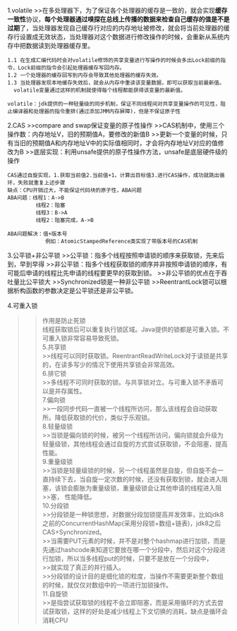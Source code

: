 1.volatile 
    >>在多处理器下，为了保证各个处理器的缓存是一致的，就会实现**缓存一致性**协议，**每个处理器通过嗅探在总线上传播的数据来检查自己缓存的值是不是过期**了，当处理器发现自己缓存行对应的内存地址被修改，就会将当前处理器的缓存行设置成无效状态，当处理器对这个数据进行修改操作的时候，会重新从系统内存中把数据读到处理器缓存里。
    
    1.1 在生成汇编代码时会对volatile修饰的共享变量进行写操作的时候会多出Lock前缀的指令，Lock前缀的指令会引起处理器缓存写回内存。
    1.2 一个处理器的缓存回写到内存会导致其他处理器的缓存失效。
    1.3 当处理器发现本地缓存失效后，就会从内存中重读该变量数据，即可以获取当前最新值。
      volatile变量通过这样的机制就使得每个线程都能获得该变量的最新值。
      
    volatile：jdk提供的一种轻量级的同步机制，保证不同线程间对共享变量操作的可见性，阻止编译器和处理器的指令重排(通过添加JMM内存屏障)，但是不保证原子性
      
 2.CAS
    >>compare and swap保证变量的原子性操作
    >>CAS机制中，使用三个操作数：内存地址V，旧的预期值A，要修改的新值B
    >>更新一个变量的时候，只有当旧的预期值A和内存地址V中的实际值相同时，才会将内存地址V对应的值修改为B
    >>底层实现：利用unsafe提供的原子性操作方法，unsafe是底层硬件级的操作
    
    CAS通过自旋实现，1.获取当前值2.当前值+1，计算出目标值3.进行CAS操作，成功就跳出循环，失败就重复上述步骤
    缺点：CPU开销过大，不能保证代码块的原子性，ABA问题
    ABA问题：线程1：A->B
             线程2：阻塞
             线程3：B->A
             线程2：阻塞完成，A->B
             
    ABA问题解决：值+版本号
                例如：AtomicStampedReference类实现了带版本号的CAS机制

3.公平锁+非公平锁
    >>公平锁：指多个线程按照申请锁的顺序来获取锁，先来后到，早到早得
    >>非公平锁：指多个线程获取锁的顺序并非按照申请锁的顺序，有可能后申请的线程比先申请的线程要更早的获取到锁。
    >>非公平锁的优点在于吞吐量比公平锁大
    >>Synchronized锁是一种非公平锁
    >>ReentrantLock锁可以根据析构函数的参数决定是公平锁还是非公平锁。
  
4.可重入锁  
   >>作用是防止死锁  
   >>线程获取锁后可以重复执行锁区域。Java提供的锁都是可重入锁。不可重入锁非常容易导致死锁。  
5.共享锁  
    >>线程可以同时获取锁。ReentrantReadWriteLock对于读锁是共享的，在读多写少的情况下使用共享锁会非常高效。  
6.排它锁  
    >>多线程不可同时获取的锁。与共享锁对立。与可重入锁不矛盾可以是并存属性。  
7.偏向锁  
    >>一段同步代码一直被一个线程所访问，那么该线程会自动获取所。降低获取锁的代价，类似于乐观锁。  
8.轻量级锁  
    >>当锁是偏向锁的时候，被另一个线程所访问，偏向锁就会升级为轻量级锁，其他线程会通过自旋的方式尝试获取锁，不会阻塞，提高性能。  
9.重量级锁  
    >>当锁是轻量级锁的时候，另一个线程虽然是自旋，但自旋不会一直持续下去，当自旋一定次数的时候，还没有获取到锁，就会进入阻塞，该锁会膨胀为重量级锁，重量级锁会让其他申请的线程进入阻>>塞， 性能降低。  
10.分段锁  
    >>分段锁是一种锁思想，对数据分段加锁提高并发效率，比如jdk8之前的ConcurrentHashMap(采用分段锁+数组+链表)，jdk8之后CAS+Synchronized。  
    >>当需要PUT元素的时候，并不是对整个hashmap进行加锁，而是先通过hashcode来知道它要放在哪一个分段中，然后对这个分段进行加锁，所以当多线程put的时候，只要不是放在一个分段中，  
    >>就实现了真正的并行插入。  
    >>分段锁的设计目的是细化锁的粒度，当操作不需要更新整个数组的时候，就仅仅对数组中的一项进行加锁操作。  
11.自旋锁  
    >>是指尝试获取锁的线程不会立即阻塞，而是采用循环的方式去尝试获取锁，这样的好处是减少线程上下文切换的消耗，缺点是循环会消耗CPU  

